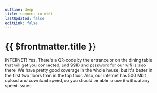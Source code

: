 ```yaml
---
outline: deep
title: Connect to WiFi
lastUpdated: false
editLink: false
---
```


# {{ $frontmatter.title }}

INTERNET! Yes.
There's a QR-code by the entrance or on the dining table that will get you connected, and SSID and password for our wifi is also there. 
We have pretty good coverage in the whole house, but it's better in the first two floors than in the top floor.
Also, our internet has 500 Mbit upload and download speed, so you should be able to use it without any speed issues.
